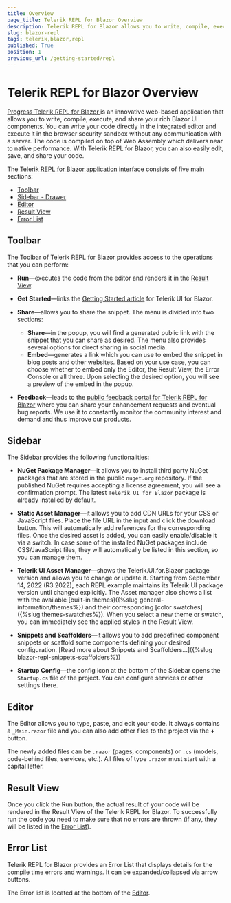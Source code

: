 ```yaml
---
title: Overview
page_title: Telerik REPL for Blazor Overview
description: Telerik REPL for Blazor allows you to write, compile, execute, and share your rich UI Blazor components directly in the browser.
slug: blazor-repl
tags: telerik,blazor,repl
published: True
position: 1
previous_url: /getting-started/repl
---
```


# Telerik REPL for Blazor Overview

<a href = "https://www.telerik.com/blazor-ui/repl" target = "_blank"> Progress Telerik REPL for Blazor </a> is an innovative web-based application that allows you to write, compile, execute, and share your rich Blazor UI components. You can write your code directly in the integrated editor and execute it in the browser security sandbox without any communication with a server. The code is compiled on top of Web Assembly which delivers near to native performance. With Telerik REPL for Blazor, you can also easily edit, save, and share your code.


The <a href = "https://blazorrepl.telerik.com/" target = "_blank">Telerik REPL for Blazor application</a> interface consists of five main sections:

* [Toolbar](#toolbar)
* [Sidebar - Drawer](#sidebar---drawer)
* [Editor](#editor)
* [Result View](#result-view)
* [Error List](#error-list)

<!-- ![Overview](images/repl-overview.png) -->

## Toolbar

The Toolbar of Telerik REPL for Blazor provides access to the operations that you can perform:

* **Run**&mdash;executes the code from the editor and renders it in the [Result View](#result-view).

* **Get Started**&mdash;links the [Getting Started article](https://telerik.com/blazor-ui/repl/getting-started) for Telerik UI for Blazor.

* **Share**&mdash;allows you to share the snippet. The menu is divided into two sections:
    *  **Share**&mdash;in the popup, you will find a generated public link with the snippet that you can share as desired. The menu also provides several options for direct sharing in social media.
    * **Embed**&mdash;generates a link which you can use to embed the snippet in blog posts and other websites. Based on your use case, you can choose whether to embed only the Editor, the Result View, the Error Console or all three. Upon selecting the desired option, you will see a preview of the embed in the popup.
    
* **Feedback**&mdash;leads to the [public feedback portal for Telerik REPL for Blazor](https://feedback.telerik.com/repl) where you can share your enhancement requests and eventual bug reports. We use it to constantly monitor the community interest and demand and thus improve our products.

## Sidebar

The Sidebar provides the following functionalities:

* **NuGet Package Manager**&mdash;it allows you to install third party NuGet packages that are stored in the public `nuget.org` repository. If the published NuGet requires accepting a license agreement, you will see a confirmation prompt. The latest `Telerik UI for Blazor` package is already installed by default.

* **Static Asset Manager**&mdash;it allows you to add CDN URLs for your CSS or JavaScript files. Place the file URL in the input and click the download button. This will automatically add references for the corresponding files. Once the desired asset is added, you can easily enable/disable it via a switch. In case some of the installed NuGet packages include CSS/JavaScript files, they will automatically be listed in this section, so you can manage them.

* **Telerik UI Asset Manager**&mdash;shows the Telerik.UI.for.Blazor package version and allows you to change or update it. Starting from September 14, 2022 (R3 2022), each REPL example maintains its Telerik UI package version until changed explicitly. The Asset manager also shows a list with the available [built-in themes]({%slug general-information/themes%}) and their corresponding [color swatches]({%slug themes-swatches%}). When you select a new theme or swatch, you can immediately see the applied styles in the Result View.

* **Snippets and Scaffolders**&mdash;it allows you to add predefined component snippets or scaffold some components defining your desired configuration. [Read more about Snippets and Scaffolders...]({%slug blazor-repl-snippets-scaffolders%})

* **Startup Config**&mdash;the config icon at the bottom of the Sidebar opens the `Startup.cs` file of the project. You can configure services or other settings there.

## Editor

The Editor allows you to type, paste, and edit your code. It always contains a `_Main.razor` file and you can also add other files to the project via the **+** button.

The newly added files can be `.razor` (pages, components) or `.cs` (models, code-behind files, services, etc.). All files of type `.razor` must start with a capital letter.

## Result View

Once you click the Run button, the actual result of your code will be rendered in the Result View of the Telerik REPL for Blazor. To successfully run the code you need to make sure that no errors are thrown (if any, they will be listed in the [Error List](#error-list)).

## Error List

Telerik REPL for Blazor provides an Error List that displays details for the compile time errors and warnings. It can be expanded/collapsed via arrow buttons.

The Error list is located at the bottom of the [Editor](#editor).

